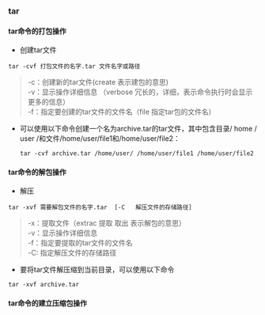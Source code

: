 ### tar

#### tar命令的打包操作

-  创建tar文件
```
tar -cvf 打包文件的名字.tar 文件名字或路径
```
> -c：创建新的tar文件(create 表示建包的意思)  
-v：显示操作详细信息 （verbose 冗长的，详细，表示命令执行时会显示更多的信息）  
-f：指定要创建的tar文件的文件名（file 指定tar包的文件名）
- 可以使用以下命令创建一个名为archive.tar的tar文件，其中包含目录/ home / user /和文件/home/user/file1和/home/user/file2：
    ```
    tar -cvf archive.tar /home/user/ /home/user/file1 /home/user/file2
    ```

#### tar命令的解包操作
- 解压
```
tar -xvf 需要解包文件的名字.tar  [-C   解压文件的存储路径]
```
> -x：提取文件（extrac 提取 取出 表示解包的意思）  
-v：显示操作详细信息  
-f：指定要提取的tar文件的文件名  
-C: 指定解压文件的存储路径


- 要将tar文件解压缩到当前目录，可以使用以下命令
```
tar -xvf archive.tar

```



#### tar命令的建立压缩包操作

